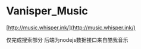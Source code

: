 # Vanisper_Music

[http://music.whisper.ink/](http://music.whisper.ink/)

仅完成搜索部分
后端为nodejs数据接口来自酷我音乐
